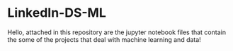 # LinkedIn-DS-ML

Hello, attached in this repository are the jupyter notebook files that contain the some of the projects that deal with machine learning and data!

